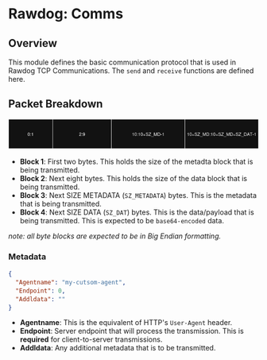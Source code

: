 # Rawdog: Comms

## Overview

This module defines the basic communication protocol that is used in Rawdog TCP Communications. The `send` and `receive` functions are defined here.

## Packet Breakdown

![packet breakdown](./media/images/packet_breakdown.jpg)

- **Block 1**: First two bytes. This holds the size of the metadta block that is being transmitted.
- **Block 2**: Next eight bytes. This holds the size of the data block that is being transmitted.
- **Block 3**: Next SIZE METADATA (`SZ_METADATA`) bytes. This is the metadata that is being transmitted.
- **Block 4**: Next SIZE DATA (`SZ_DAT`) bytes. This is the data/payload that is being transmitted. This is expected to be `base64-encoded` data.

_note: all byte blocks are expected to be in Big Endian formatting._

### Metadata

```json
{
  "Agentname": "my-cutsom-agent",
  "Endpoint": 0,
  "Addldata": ""
}
```

- **Agentname**: This is the equivalent of HTTP's `User-Agent` header.
- **Endpoint**: Server endpoint that will process the transmission. This is **required** for client-to-server transmissions.
- **Addldata**: Any additional metadata that is to be transmitted.
